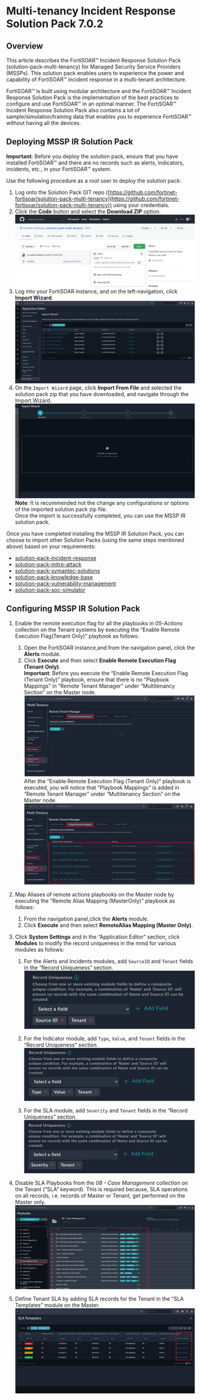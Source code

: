 # Multi-tenancy Incident Response Solution Pack 7.0.2

## Overview

This article describes the FortiSOAR™ Incident Response Solution Pack (solution-pack-multi-tenancy) for Managed Security Service Providers (MSSPs). This solution pack enables users to experience the power and capability of FortiSOAR™ incident response in a multi-tenant architecture.

FortiSOAR™ is built using modular architecture and the FortiSOAR™ Incident Response Solution Pack is the implementation of the best practices to configure and use FortiSOAR™ in an optimal manner. The FortiSOAR™ Incident Response Solution Pack also contains a lot of sample/simulation/training data that enables you to experience FortiSOAR™ without having all the devices.

## Deploying MSSP IR Solution Pack

**Important**: Before you deploy the solution pack, ensure that you have installed FortiSOAR™ and there are no records such as alerts, indicators, incidents, etc., in your FortiSOAR™ system.

Use the following procedure as a *root* user to deploy the solution pack:

1. Log onto the Solution Pack GIT repo ([https://github.com/fortinet-fortisoar/solution-pack-multi-tenancy](https://github.com/fortinet-fortisoar/solution-pack-multi-tenancy)) using your credentials.
2. Click the **Code** button and select the **Download ZIP** option.  
   ![Fortinet-FortiSOAR GIT branch > Code >Download the solution pack zip](media/MSSPSolutionPackZip.png)
3. Log into your FortiSOAR instance, and on the left-navigation, click **Import Wizard**.  
   ![Import Wizard](media/importWizard.png)
4. On the `Import Wizard` page, click **Import From File** and selected the solution pack zip that you have downloaded, and navigate through the Import Wizard.  
   ![Importing the IR Solution Pack zip file](media/importIRCP.png)  
    **Note**: It is recommended not the change any configurations or options of the imported solution pack zip file.  
   Once the import is successfully completed, you can use the MSSP IR solution pack.



Once you have completed installing the MSSP IR Solution Pack, you can choose to import other Solution Packs (using the same steps mentioned above) based on your requirements:

- [solution-pack-incident-response](https://github.com/fortinet-fortisoar/solution-pack-incident-response)
- [solution-pack-mitre-attack](https://github.com/fortinet-fortisoar/solution-pack-mitre-attack)
- [solution-pack-symantec-solutions](https://github.com/fortinet-fortisoar/solution-pack-symantec-solutions)
- [solution-pack-knowledge-base](https://github.com/fortinet-fortisoar/solution-pack-knowledge-base)
- [solution-pack-vulnerability-management](https://github.com/fortinet-fortisoar/solution-pack-vulnerability-management)
- [solution-pack-soc-simulator](https://github.com/fortinet-fortisoar/solution-pack-soc-simulator)

## Configuring MSSP IR Solution Pack

1. Enable the remote execution flag for all the playbooks in *05-Actions* collection on the Tenant systems by executing the “Enable Remote Execution Flag(Tenant Only)” playbook as follows:
    1. Open the FortiSOAR instance,and from the navigation panel, click the **Alerts** module.
    2. Click **Execute** and then select **Enable Remote Execution Flag (Tenant Only)**.  
       **Important**: Before you execute the “Enable Remote Execution Flag (Tenant Only)” playbook, ensure that there is no “Playbook Mappings” in “Remote Tenant Manager” under “Multitenancy Section” on the Master node.   
        ![Remote Tenant Manager](media/remoteTenantMngr.png)  
       After the “Enable Remote Execution Flag (Tenant Only)” playbook is executed, you will notice that “Playbook Mappings” is added in “Remote Tenant Manager” under “Multitenancy Section” on the Master node.  
        ![Manage Playbook Mapping](media/managePbMappings.png)

2. Map Aliases of remote actions playbooks on the Master node by executing the “Remote Alias Mapping (MasterOnly)” playbook as follows:
    1. From the navigation panel,click the **Alerts** module.
    2. Click **Execute** and then select **RemoteAlias Mapping (Master Only)**.

3. Click **System Settings** and in the “Application Editor” section, click **Modules** to modify the record uniqueness in the mmd for various modules as follows:
      1.    For the Alerts and Incidents modules, add `SourceID` and `Tenant` fields in the “Record Uniqueness” section.
            ![Alerts Module - Adding Record Uniqueness](media/alertRecordUniqueness.png)

      2.    For the Indicator module, add `Type`, `Value`, and `Tenant` fields in the “Record Uniqueness” section.   
         ![Indicator Module - Adding Record Uniqueness](media/indicatorRecordUniqueness.png)

      3.    For the SLA module, add `Severity` and `Tenant` fields in the “Record Uniqueness” section.  
         ![SLA Module - Adding Record Uniqueness](media/slaRecordUniqueness.png)

4. Disable SLA Playbooks from the *08 - Case Management* collection on the Tenant (“SLA” keyword). This is required because, SLA operations on all records, i.e. records of Master or Tenant, get performed on the Master only.  
      ![Disabling SLA Playbooks](media/disbaleSLAPbs.png)

5. Define Tenant SLA by adding SLA records for the Tenant in the “SLA Templates” module on the Master.  
   ![Adding SLA Templates](media/addSLATemplates.png)